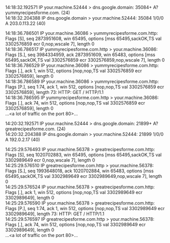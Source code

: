 14:18:32.192571 IP your.machine.52444 \> dns.google.domain: 35084+ A? yummyrecipesforme.com. (24)  
14:18:32.204388 IP dns.google.domain \> your.machine.52444: 35084 1/0/0 A 203.0.113.22 (40)

14:18:36.786501 IP your.machine.36086 \> yummyrecipesforme.com.http: Flags \[S\], seq 2873951608, win 65495, options \[mss 65495,sackOK,TS val 3302576859 ecr 0,nop,wscale 7\], length 0  
14:18:36.786517 IP yummyrecipesforme.com.http \> your.machine.36086: Flags \[S.\], seq 3984334959, ack 2873951609, win 65483, options \[mss 65495,sackOK,TS val 3302576859 ecr 3302576859,nop,wscale 7\], length 0  
14:18:36.786529 IP your.machine.36086 \> yummyrecipesforme.com.http: Flags \[.\], ack 1, win 512, options \[nop,nop,TS val 3302576859 ecr 3302576859\], length 0  
14:18:36.786589 IP your.machine.36086 \> yummyrecipesforme.com.http: Flags \[P.\], seq 1:74, ack 1, win 512, options \[nop,nop,TS val 3302576859 ecr 3302576859\], length 73: HTTP: GET / HTTP/1.1  
14:18:36.786595 IP yummyrecipesforme.com.http \> your.machine.36086: Flags \[.\], ack 74, win 512, options \[nop,nop,TS val 3302576859 ecr 3302576859\], length 0  
…\<a lot of traffic on the port 80\>... 

14:20:32.192571 IP your.machine.52444 \> dns.google.domain: 21899+ A? greatrecipesforme.com. (24)  
14:20:32.204388 IP dns.google.domain \> your.machine.52444: 21899 1/0/0 A 192.0.2.17 (40)

14:25:29.576493 IP your.machine.56378 \> greatrecipesforme.com.http: Flags \[S\], seq 1020702883, win 65495, options \[mss 65495,sackOK,TS val 3302989649 ecr 0,nop,wscale 7\], length 0  
14:25:29.576510 IP greatrecipesforme.com.http \> your.machine.56378: Flags \[S.\], seq 1993648018, ack 1020702884, win 65483, options \[mss 65495,sackOK,TS val 3302989649 ecr 3302989649,nop,wscale 7\], length 0  
14:25:29.576524 IP your.machine.56378 \> greatrecipesforme.com.http: Flags \[.\], ack 1, win 512, options \[nop,nop,TS val 3302989649 ecr 3302989649\], length 0  
14:25:29.576590 IP your.machine.56378 \> greatrecipesforme.com.http: Flags \[P.\], seq 1:74, ack 1, win 512, options \[nop,nop,TS val 3302989649 ecr 3302989649\], length 73: HTTP: GET / HTTP/1.1  
14:25:29.576597 IP greatrecipesforme.com.http \> your.machine.56378: Flags \[.\], ack 74, win 512, options \[nop,nop,TS val 3302989649 ecr 3302989649\], length 0  
…\<a lot of traffic on the port 80\>...   
